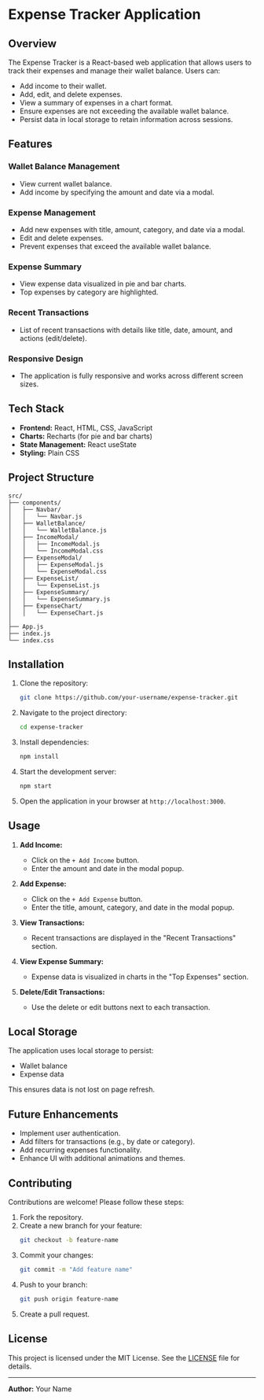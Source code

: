 # Expense Tracker Application

## Overview
The Expense Tracker is a React-based web application that allows users to track their expenses and manage their wallet balance. Users can:

- Add income to their wallet.
- Add, edit, and delete expenses.
- View a summary of expenses in a chart format.
- Ensure expenses are not exceeding the available wallet balance.
- Persist data in local storage to retain information across sessions.

## Features

### Wallet Balance Management
- View current wallet balance.
- Add income by specifying the amount and date via a modal.

### Expense Management
- Add new expenses with title, amount, category, and date via a modal.
- Edit and delete expenses.
- Prevent expenses that exceed the available wallet balance.

### Expense Summary
- View expense data visualized in pie and bar charts.
- Top expenses by category are highlighted.

### Recent Transactions
- List of recent transactions with details like title, date, amount, and actions (edit/delete).

### Responsive Design
- The application is fully responsive and works across different screen sizes.

## Tech Stack

- **Frontend:** React, HTML, CSS, JavaScript
- **Charts:** Recharts (for pie and bar charts)
- **State Management:** React useState
- **Styling:** Plain CSS

## Project Structure
```
src/
├── components/
│   ├── Navbar/
│   │   └── Navbar.js
│   ├── WalletBalance/
│   │   └── WalletBalance.js
│   ├── IncomeModal/
│   │   ├── IncomeModal.js
│   │   └── IncomeModal.css
│   ├── ExpenseModal/
│   │   ├── ExpenseModal.js
│   │   └── ExpenseModal.css
│   ├── ExpenseList/
│   │   └── ExpenseList.js
│   ├── ExpenseSummary/
│   │   └── ExpenseSummary.js
│   ├── ExpenseChart/
│   │   └── ExpenseChart.js
│
├── App.js
├── index.js
└── index.css
```

## Installation

1. Clone the repository:
   ```bash
   git clone https://github.com/your-username/expense-tracker.git
   ```

2. Navigate to the project directory:
   ```bash
   cd expense-tracker
   ```

3. Install dependencies:
   ```bash
   npm install
   ```

4. Start the development server:
   ```bash
   npm start
   ```

5. Open the application in your browser at `http://localhost:3000`.

## Usage

1. **Add Income:**
   - Click on the `+ Add Income` button.
   - Enter the amount and date in the modal popup.

2. **Add Expense:**
   - Click on the `+ Add Expense` button.
   - Enter the title, amount, category, and date in the modal popup.

3. **View Transactions:**
   - Recent transactions are displayed in the "Recent Transactions" section.

4. **View Expense Summary:**
   - Expense data is visualized in charts in the "Top Expenses" section.

5. **Delete/Edit Transactions:**
   - Use the delete or edit buttons next to each transaction.

## Local Storage

The application uses local storage to persist:
- Wallet balance
- Expense data

This ensures data is not lost on page refresh.

## Future Enhancements

- Implement user authentication.
- Add filters for transactions (e.g., by date or category).
- Add recurring expenses functionality.
- Enhance UI with additional animations and themes.

## Contributing

Contributions are welcome! Please follow these steps:

1. Fork the repository.
2. Create a new branch for your feature:
   ```bash
   git checkout -b feature-name
   ```
3. Commit your changes:
   ```bash
   git commit -m "Add feature name"
   ```
4. Push to your branch:
   ```bash
   git push origin feature-name
   ```
5. Create a pull request.

## License

This project is licensed under the MIT License. See the [LICENSE](LICENSE) file for details.

---

**Author:** Your Name

 
